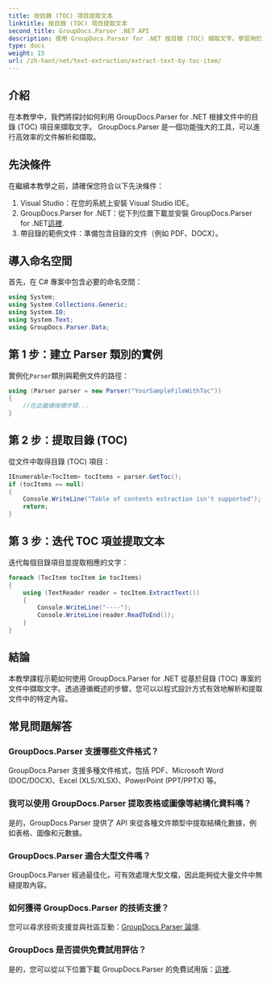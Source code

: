```yaml
---
title: 按目錄 (TOC) 項目提取文本
linktitle: 按目錄 (TOC) 項目提取文本
second_title: GroupDocs.Parser .NET API
description: 使用 GroupDocs.Parser for .NET 按目錄 (TOC) 擷取文字。學習用於結構化資料擷取的高效文件解析技術。
type: docs
weight: 15
url: /zh-hant/net/text-extraction/extract-text-by-toc-item/
---
```

## 介紹
在本教學中，我們將探討如何利用 GroupDocs.Parser for .NET 根據文件中的目錄 (TOC) 項目來擷取文字。 GroupDocs.Parser 是一個功能強大的工具，可以進行高效率的文件解析和擷取。
## 先決條件
在繼續本教學之前，請確保您符合以下先決條件：
1. Visual Studio：在您的系統上安裝 Visual Studio IDE。
2.  GroupDocs.Parser for .NET：從下列位置下載並安裝 GroupDocs.Parser for .NET[這裡](https://releases.groupdocs.com/parser/net/).
3. 帶目錄的範例文件：準備包含目錄的文件（例如 PDF、DOCX）。

## 導入命名空間
首先，在 C# 專案中包含必要的命名空間：
```csharp
using System;
using System.Collections.Generic;
using System.IO;
using System.Text;
using GroupDocs.Parser.Data;
```
## 第 1 步：建立 Parser 類別的實例
實例化`Parser`類別與範例文件的路徑：
```csharp
using (Parser parser = new Parser("YourSampleFileWithToc"))
{
    //在此繼續後續步驟...
}
```
## 第 2 步：提取目錄 (TOC)
從文件中取得目錄 (TOC) 項目：
```csharp
IEnumerable<TocItem> tocItems = parser.GetToc();
if (tocItems == null)
{
    Console.WriteLine("Table of contents extraction isn't supported");
    return;
}
```
## 第 3 步：迭代 TOC 項並提取文本
迭代每個目錄項目並提取相應的文字：
```csharp
foreach (TocItem tocItem in tocItems)
{
    using (TextReader reader = tocItem.ExtractText())
    {
        Console.WriteLine("----");
        Console.WriteLine(reader.ReadToEnd());
    }
}
```

## 結論
本教學課程示範如何使用 GroupDocs.Parser for .NET 從基於目錄 (TOC) 專案的文件中擷取文字。透過遵循概述的步驟，您可以以程式設計方式有效地解析和提取文件中的特定內容。

## 常見問題解答
### GroupDocs.Parser 支援哪些文件格式？
GroupDocs.Parser 支援多種文件格式，包括 PDF、Microsoft Word (DOC/DOCX)、Excel (XLS/XLSX)、PowerPoint (PPT/PPTX) 等。
### 我可以使用 GroupDocs.Parser 提取表格或圖像等結構化資料嗎？
是的，GroupDocs.Parser 提供了 API 來從各種文件類型中提取結構化數據，例如表格、圖像和元數據。
### GroupDocs.Parser 適合大型文件嗎？
GroupDocs.Parser 經過最佳化，可有效處理大型文檔，因此能夠從大量文件中無縫提取內容。
### 如何獲得 GroupDocs.Parser 的技術支援？
您可以尋求技術支援並與社區互動：[GroupDocs.Parser 論壇](https://forum.groupdocs.com/c/parser/17).
### GroupDocs 是否提供免費試用評估？
是的，您可以從以下位置下載 GroupDocs.Parser 的免費試用版：[這裡](https://releases.groupdocs.com/).